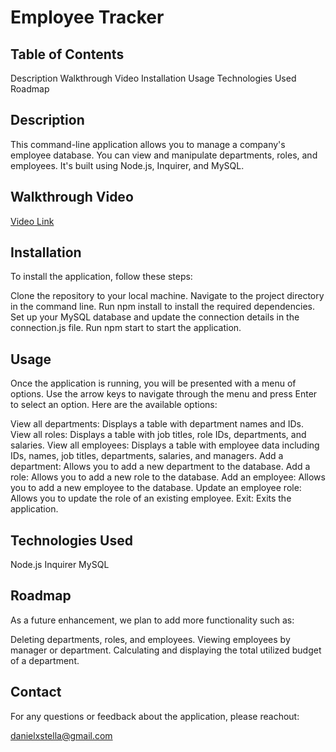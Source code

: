 # Employee Tracker


## Table of Contents

Description
Walkthrough Video
Installation
Usage
Technologies Used
Roadmap

## Description

This command-line application allows you to manage a company's employee database. You can view and manipulate departments, roles, and employees. It's built using Node.js, Inquirer, and MySQL.

## Walkthrough Video

[Video Link](https://drive.google.com/file/d/1Tfmfd_K4hnltRN6PqS7m_GVBVKgZn1nx/view)

## Installation

To install the application, follow these steps:

Clone the repository to your local machine.
Navigate to the project directory in the command line.
Run npm install to install the required dependencies.
Set up your MySQL database and update the connection details in the connection.js file.
Run npm start to start the application.

## Usage 

Once the application is running, you will be presented with a menu of options. Use the arrow keys to navigate through the menu and press Enter to select an option. Here are the available options:

View all departments: Displays a table with department names and IDs.
View all roles: Displays a table with job titles, role IDs, departments, and salaries.
View all employees: Displays a table with employee data including IDs, names, job titles, departments, salaries, and managers.
Add a department: Allows you to add a new department to the database.
Add a role: Allows you to add a new role to the database.
Add an employee: Allows you to add a new employee to the database.
Update an employee role: Allows you to update the role of an existing employee.
Exit: Exits the application.

## Technologies Used

Node.js
Inquirer
MySQL

## Roadmap

As a future enhancement, we plan to add more functionality such as:

Deleting departments, roles, and employees.
Viewing employees by manager or department.
Calculating and displaying the total utilized budget of a department.


## Contact

For any questions or feedback about the application, please reachout:

danielxstella@gmail.com


